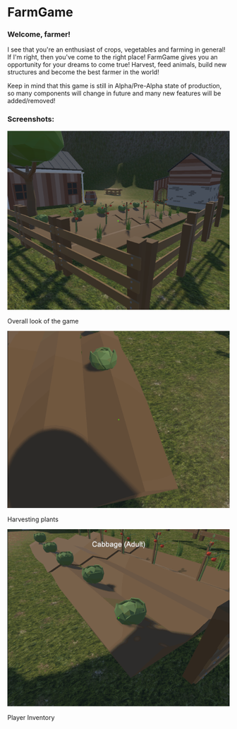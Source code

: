 # FarmGame

### Welcome, farmer! 

I see that you're an enthusiast of crops, vegetables and farming in general! If I'm right, then you've come to the right place! FarmGame gives you an opportunity for your dreams to come true! Harvest, feed animals, build new structures and become the best farmer in the world! 

Keep in mind that this game is still in Alpha/Pre-Alpha state of production, so many components will change in future and many new features will be added/removed!

### Screenshots:

![screen1](Screenshots/1.png)

Overall look of the game

![screen2](Screenshots/2.gif)

Harvesting plants

![screen2](Screenshots/3.gif)

Player Inventory



